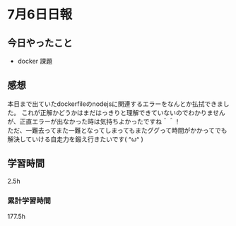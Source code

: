 #  7月6日日報
##  今日やったこと
* docker 課題

##  感想
本日まで出ていたdockerfileのnodejsに関連するエラーをなんとか払拭できました。
これが正解かどうかはまだはっきりと理解できていないのでわかりませんが、正直エラーが出なかった時は気持ちよかったですね＾＾！
<br>
ただ、一難去ってまた一難となってしまってもまたググって時間がかかってでも解決していける自走力を鍛え行きたいです( ^ω^ )

##  学習時間
2.5h

###  累計学習時間
177.5h